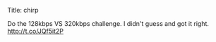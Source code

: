 Title: chirp

Do the 128kbps VS 320kbps challenge. I didn't guess and got it right. <a href="http://t.co/JQf5it2P">http://t.co/JQf5it2P</a>
